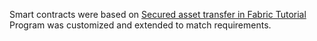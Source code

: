 Smart contracts were based on
[Secured asset transfer in Fabric Tutorial](https://hyperledger-fabric.readthedocs.io/en/latest/secured_asset_transfer/secured_private_asset_transfer_tutorial.html)
Program was customized and extended to match requirements.
